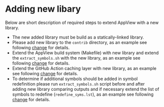 # Adding new libary

Below are short description of required steps to extend AppView with a new library.

- The new added library must be build as a statically-linked library.
- Please add new library to the `contrib` directory, as an example see following [change](https://github.com/criblio/appview/commit/99f2f249e9dfd2d325d58bacae03a8882ec73a07) for details.
- Extend the AppView build system (Makefile) with new library and extend the `extract_symbols.sh` with the new library, as an example see following [change](https://github.com/criblio/appview/commit/72dfc4abe914a3e7a10a680792e7209cacd124de) for details.
- Extend the GitHub Action caching layer with new library, as an example see following [change](https://github.com/criblio/appview/commit/f405c947e4f1bcf6f9bcf21276569249fe5f3ebd) for details.
- To determine if additional symbols should be added in symbol redefinition please run `extract_symbols.sh` script before and after adding new library comparing outputs and if necessary extend the list of symbols to redefine (`redefine_syms.lst`), as an example see following [change](https://github.com/criblio/appview/commit/4cc38f23cddfd8ca86e5686a6d929317bee67b6d) for details.
